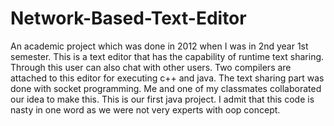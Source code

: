 # Network-Based-Text-Editor
An academic project which was done in 2012 when I was in 2nd year 1st semester. This is a text editor that has the capability of runtime text sharing. Through this user can also chat with other users. Two compilers are attached to this editor for executing c++ and java. The text sharing part was done with socket programming. Me and one of my classmates collaborated our idea to make this. This is our first java project. I admit that this code is nasty in one word as we were not very experts with oop concept.
